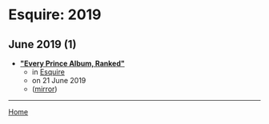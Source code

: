 # Esquire: 2019

## June 2019 (1)

 - [**"Every Prince Album, Ranked"**](https://www.esquire.com/entertainment/music/g28126488/best-prince-albums-ranked/)
    - in [Esquire](../../../publications/a-e/esquire/index.md)
    - on 21 June 2019
    - ([mirror](https://web.archive.org/web/*/https://www.esquire.com/entertainment/music/g28126488/best-prince-albums-ranked/))

----

[Home](../index.md)

